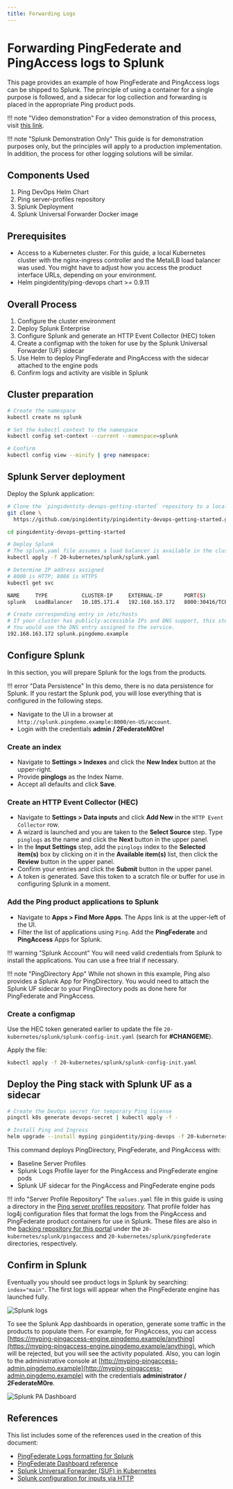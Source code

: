 ```yaml
---
title: Forwarding Logs
---
```

# Forwarding PingFederate and PingAccess logs to Splunk

This page provides an example of how PingFederate and PingAccess logs can be shipped to Splunk.  The principle of using a container for a single purpose is followed, and a sidecar for log collection and forwarding is placed in the appropriate Ping product pods.

!!! note "Video demonstration"
    For a video demonstration of this process, visit [this link](https://videos.pingidentity.com/detail/videos/devops/video/6323662641112/splunk-logging-demonstration).

!!! note "Splunk Demonstration Only"
    This guide is for demonstration purposes only, but the principles will apply to a production implementation.  In addition, the process for other logging solutions will be similar.

## Components Used

1. Ping DevOps Helm Chart
1. Ping server-profiles repository
1. Splunk Deployment
1. Splunk Universal Forwarder Docker image

## Prerequisites

- Access to a Kubernetes cluster.  For this guide, a local Kubernetes cluster with the nginx-ingress controller and the MetalLB load balancer was used.  You might have to adjust how you access the product interface URLs, depending on your environment.
- Helm pingidentity/ping-devops chart >= 0.9.11

## Overall Process

1. Configure the cluster environment
1. Deploy Splunk Enterprise
1. Configure Splunk and generate an HTTP Event Collector (HEC) token
1. Create a configmap with the token for use by the Splunk Universal Forwarder (UF) sidecar
1. Use Helm to deploy PingFederate and PingAccess with the sidecar attached to the engine pods
1. Confirm logs and activity are visible in Splunk

## Cluster preparation

```sh
# Create the namespace
kubectl create ns splunk

# Set the kubectl context to the namespace
kubectl config set-context --current --namespace=splunk

# Confirm
kubectl config view --minify | grep namespace:
```

## Splunk Server deployment

Deploy the Splunk application:

```sh
# Clone the `pingidentity-devops-getting-started` repository to a local directory
git clone \
  https://github.com/pingidentity/pingidentity-devops-getting-started.git

cd pingidentity-devops-getting-started

# Deploy Splunk
# The splunk.yaml file assumes a load balancer is available in the cluster
kubectl apply -f 20-kubernetes/splunk/splunk.yaml

# Determine IP address assigned
# 8000 is HTTP; 8088 is HTTPS
kubectl get svc

NAME     TYPE           CLUSTER-IP     EXTERNAL-IP       PORT(S)
splunk   LoadBalancer   10.105.171.4   192.168.163.172   8000:30416/TCP,8088:30364/TCP,9997:31770/TCP,9990:32292/UDP

# Create corresponding entry in /etc/hosts
# If your cluster has publicly-accessible IPs and DNS support, this step is not necessary
# You would use the DNS entry assigned to the service.
192.168.163.172 splunk.pingdemo.example
```

## Configure Splunk

In this section, you will prepare Splunk for the logs from the products.

!!! error "Data Persistence"
    In this demo, there is no data persistence for Splunk.  If you restart the Splunk pod, you will lose everything that is configured in the following steps.

- Navigate to the UI in a browser at `http://splunk.pingdemo.example:8000/en-US/account`. 
- Login with the credentials **admin / 2FederateM0re!**

### Create an index

- Navigate to **Settings > Indexes** and click the **New Index** button at the upper-right.
- Provide **pinglogs** as the Index Name.
- Accept all defaults and click **Save**.

###  Create an HTTP Event Collector (HEC)
- Navigate to **Settings > Data inputs** and click **Add New** in the `HTTP Event Collector` row.
- A wizard is launched and you are taken to the **Select Source** step.  Type `pinglogs` as the name and click the **Next** button in the upper panel.
- In the **Input Settings** step, add the `pinglogs` index to the **Selected item(s)** box by clicking on it in the **Available item(s)** list, then click the **Review** button in the upper panel.
- Confirm your entries and click the **Submit** button in the upper panel.
- A token is generated.  Save this token to a scratch file or buffer for use in configuring Splunk in a moment.

### Add the Ping product applications to Splunk

- Navigate to **Apps > Find More Apps**.  The Apps link is at the upper-left of the UI.
- Filter the list of applications using `Ping`.  Add the **PingFederate** and **PingAccess** Apps for Splunk.

!!! warning "Splunk Account"
    You will need valid credentials from Splunk to install the applications.  You can use a free trial if necessary.

!!! note "PingDirectory App"
    While not shown in this example, Ping also provides a Splunk App for PingDirectory.  You would need to attach the Splunk UF sidecar to your PingDirectory pods as done here for PingFederate and PingAccess.

### Create a configmap
Use the HEC token generated earlier to update the file `20-kubernetes/splunk/splunk-config-init.yaml` (search for **#CHANGEME**).

Apply the file:

```sh
kubectl apply -f 20-kubernetes/splunk/splunk-config-init.yaml
```

## Deploy the Ping stack with Splunk UF as a sidecar

```sh
# Create the DevOps secret for temporary Ping license
pingctl k8s generate devops-secret | kubectl apply -f -

# Install Ping and Ingress
helm upgrade --install myping pingidentity/ping-devops -f 20-kubernetes/splunk/values.yaml -f 30-helm/ingress-demo.yaml
```

This command deploys PingDirectory, PingFederate, and PingAccess with:

- Baseline Server Profiles
- Splunk Logs Profile layer for the PingAccess and PingFederate engine pods
- Splunk UF sidecar for the PingAccess and PingFederate engine pods

!!! info "Server Profile Repository"
    The `values.yaml` file in this guide is using a directory in the [Ping server profiles repository](https://github.com/pingidentity/pingidentity-server-profiles). That profile folder has log4j configuration files that format the logs from the PingAccess and PingFederate product containers for use in Splunk.  These files are also in the [backing repository for this portal](https://github.com/pingidentity/pingidentity-devops-getting-started) under the `20-kubernetes/splunk/pingaccess` and `20-kubernetes/splunk/pingfederate` directories, respectively.

## Confirm in Splunk

Eventually you should see product logs in Splunk by searching: `index="main"`.  The first logs will appear when the PingFederate engine has launched fully.

 ![Splunk logs](../images/splunkLogs.png)

To see the Splunk App dashboards in operation, generate some traffic in the products to populate them.  For example, for PingAccess, you can access [https://myping-pingaccess-engine.pingdemo.example/anything](https://myping-pingaccess-engine.pingdemo.example/anything), which will be rejected, but you will see the activity populated.  Also, you can login to the administrative console at [http://myping-pingaccess-admin.pingdemo.example](http://myping-pingaccess-admin.pingdemo.example) with the credentials **administrator / 2FederateM0re**.

 ![Splunk PA Dashboard](../images/splunkPA.png)

## References

This list includes some of the references used in the creation of this document:

- [PingFederate Logs formatting for Splunk](https://docs.pingidentity.com/r/en-us/pingfederate-112/pf_writin_audit_log_splunk)
- [PingFederate Dashboard reference](https://docs.pingidentity.com/r/en-us/pingfederate-112/pf_splunk_dashboard_audit_log)
- [Splunk Universal Forwarder (SUF) in Kubernetes](https://computingforgeeks.com/send-logs-to-splunk-using-splunk-forwarder/)
- [Splunk configuration for inputs via HTTP](https://faun.pub/logging-in-kubernetes-using-splunk-c2785948fdc0)
